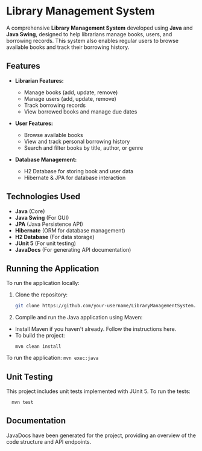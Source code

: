 # Library Management System

A comprehensive **Library Management System** developed using **Java** and **Java Swing**, designed to help librarians manage books, users, and borrowing records. This system also enables regular users to browse available books and track their borrowing history.

## Features

- **Librarian Features:**
  - Manage books (add, update, remove)
  - Manage users (add, update, remove)
  - Track borrowing records
  - View borrowed books and manage due dates

- **User Features:**
  - Browse available books
  - View and track personal borrowing history
  - Search and filter books by title, author, or genre

- **Database Management:**
  - H2 Database for storing book and user data
  - Hibernate & JPA for database interaction

## Technologies Used

- **Java** (Core)
- **Java Swing** (For GUI)
- **JPA** (Java Persistence API)
- **Hibernate** (ORM for database management)
- **H2 Database** (For data storage)
- **JUnit 5** (For unit testing)
- **JavaDocs** (For generating API documentation)

## Running the Application

To run the application locally:

1. Clone the repository:
   ```bash
   git clone https://github.com/your-username/LibraryManagementSystem.git && cd LibraryManagementSystem
2. Compile and run the Java application using Maven:
  - Install Maven if you haven't already. Follow the instructions here.
  - To build the project:
    ```
    mvn clean install
    ```
  To run the application:
    ```
    mvn exec:java
    ```
## Unit Testing

This project includes unit tests implemented with JUnit 5. To run the tests:
  ```
    mvn test
  ```

## Documentation

JavaDocs have been generated for the project, providing an overview of the code structure and API endpoints.
